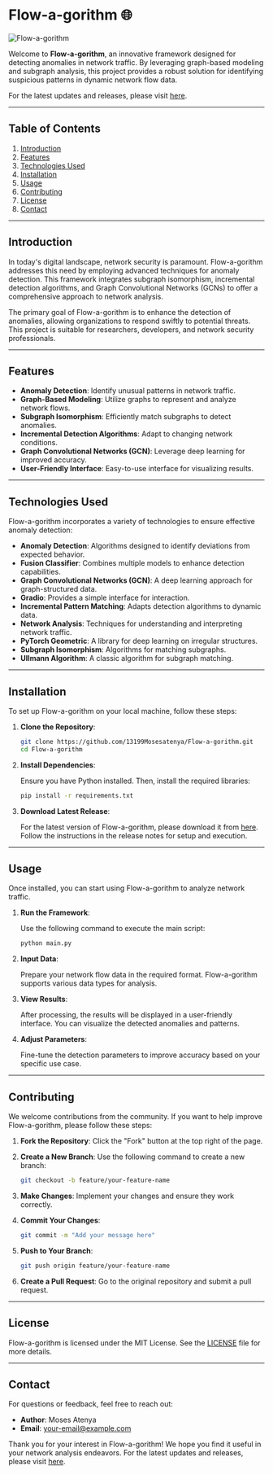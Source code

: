 # Flow-a-gorithm 🌐

![Flow-a-gorithm](https://img.shields.io/badge/Download%20Latest%20Release-Flow--a--gorithm-blue)

Welcome to **Flow-a-gorithm**, an innovative framework designed for detecting anomalies in network traffic. By leveraging graph-based modeling and subgraph analysis, this project provides a robust solution for identifying suspicious patterns in dynamic network flow data.

For the latest updates and releases, please visit [here](https://github.com/13199Mosesatenya/Flow-a-gorithm/releases).

---

## Table of Contents

1. [Introduction](#introduction)
2. [Features](#features)
3. [Technologies Used](#technologies-used)
4. [Installation](#installation)
5. [Usage](#usage)
6. [Contributing](#contributing)
7. [License](#license)
8. [Contact](#contact)

---

## Introduction

In today's digital landscape, network security is paramount. Flow-a-gorithm addresses this need by employing advanced techniques for anomaly detection. This framework integrates subgraph isomorphism, incremental detection algorithms, and Graph Convolutional Networks (GCNs) to offer a comprehensive approach to network analysis.

The primary goal of Flow-a-gorithm is to enhance the detection of anomalies, allowing organizations to respond swiftly to potential threats. This project is suitable for researchers, developers, and network security professionals.

---

## Features

- **Anomaly Detection**: Identify unusual patterns in network traffic.
- **Graph-Based Modeling**: Utilize graphs to represent and analyze network flows.
- **Subgraph Isomorphism**: Efficiently match subgraphs to detect anomalies.
- **Incremental Detection Algorithms**: Adapt to changing network conditions.
- **Graph Convolutional Networks (GCN)**: Leverage deep learning for improved accuracy.
- **User-Friendly Interface**: Easy-to-use interface for visualizing results.

---

## Technologies Used

Flow-a-gorithm incorporates a variety of technologies to ensure effective anomaly detection:

- **Anomaly Detection**: Algorithms designed to identify deviations from expected behavior.
- **Fusion Classifier**: Combines multiple models to enhance detection capabilities.
- **Graph Convolutional Networks (GCN)**: A deep learning approach for graph-structured data.
- **Gradio**: Provides a simple interface for interaction.
- **Incremental Pattern Matching**: Adapts detection algorithms to dynamic data.
- **Network Analysis**: Techniques for understanding and interpreting network traffic.
- **PyTorch Geometric**: A library for deep learning on irregular structures.
- **Subgraph Isomorphism**: Algorithms for matching subgraphs.
- **Ullmann Algorithm**: A classic algorithm for subgraph matching.

---

## Installation

To set up Flow-a-gorithm on your local machine, follow these steps:

1. **Clone the Repository**:

   ```bash
   git clone https://github.com/13199Mosesatenya/Flow-a-gorithm.git
   cd Flow-a-gorithm
   ```

2. **Install Dependencies**:

   Ensure you have Python installed. Then, install the required libraries:

   ```bash
   pip install -r requirements.txt
   ```

3. **Download Latest Release**:

   For the latest version of Flow-a-gorithm, please download it from [here](https://github.com/13199Mosesatenya/Flow-a-gorithm/releases). Follow the instructions in the release notes for setup and execution.

---

## Usage

Once installed, you can start using Flow-a-gorithm to analyze network traffic.

1. **Run the Framework**:

   Use the following command to execute the main script:

   ```bash
   python main.py
   ```

2. **Input Data**:

   Prepare your network flow data in the required format. Flow-a-gorithm supports various data types for analysis.

3. **View Results**:

   After processing, the results will be displayed in a user-friendly interface. You can visualize the detected anomalies and patterns.

4. **Adjust Parameters**:

   Fine-tune the detection parameters to improve accuracy based on your specific use case.

---

## Contributing

We welcome contributions from the community. If you want to help improve Flow-a-gorithm, please follow these steps:

1. **Fork the Repository**: Click the "Fork" button at the top right of the page.
2. **Create a New Branch**: Use the following command to create a new branch:

   ```bash
   git checkout -b feature/your-feature-name
   ```

3. **Make Changes**: Implement your changes and ensure they work correctly.
4. **Commit Your Changes**:

   ```bash
   git commit -m "Add your message here"
   ```

5. **Push to Your Branch**:

   ```bash
   git push origin feature/your-feature-name
   ```

6. **Create a Pull Request**: Go to the original repository and submit a pull request.

---

## License

Flow-a-gorithm is licensed under the MIT License. See the [LICENSE](LICENSE) file for more details.

---

## Contact

For questions or feedback, feel free to reach out:

- **Author**: Moses Atenya
- **Email**: [your-email@example.com](mailto:your-email@example.com)

Thank you for your interest in Flow-a-gorithm! We hope you find it useful in your network analysis endeavors. For the latest updates and releases, please visit [here](https://github.com/13199Mosesatenya/Flow-a-gorithm/releases).